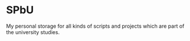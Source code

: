 # SPbU
My personal storage for all kinds of scripts and projects which are part of the university studies.
